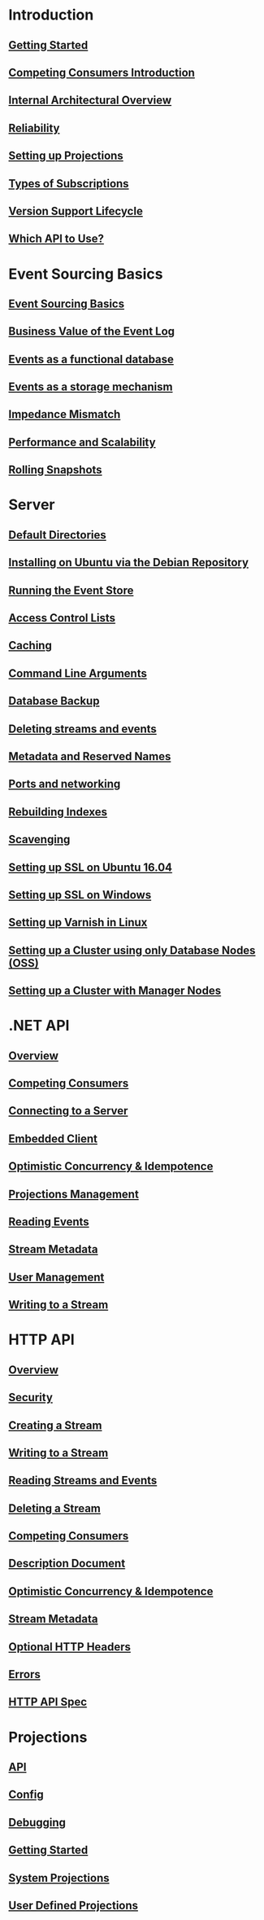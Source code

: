 # Introduction

## [Getting Started](introduction/index.md)

## [Competing Consumers Introduction](introduction/competing-consumers.md)

## [Internal Architectural Overview](introduction/internal-architectural-overview.md)

## [Reliability](introduction/reliability.md)

## [Setting up Projections](introduction/setup_projections.md)

## [Types of Subscriptions](introduction/subscriptions.md)

## [Version Support Lifecycle](introduction/version_support_lifecycle.md)

## [Which API to Use?](introduction/which-api.md)

# Event Sourcing Basics

## [Event Sourcing Basics](event-sourcing-basics/index.md)

## [Business Value of the Event Log](event-sourcing-basics/business-value-of-the-event-log.md)

## [Events as a functional database](event-sourcing-basics/event-store-as-a-functional-database.md)

## [Events as a storage mechanism](event-sourcing-basics/events-as-a-storage-mechanism.md)

## [Impedance Mismatch](event-sourcing-basics/impendence-missmatch.md)

## [Performance and Scalability](event-sourcing-basics/performance-and-scaling.md)

## [Rolling Snapshots](event-sourcing-basics/rolling-snapshots.md)

# Server

## [Default Directories](server/default-directories.md)

## [Installing on Ubuntu via the Debian Repository](server/installing-from-debian-repositories.md)

## [Running the Event Store](server)

## [Access Control Lists](server/users-and-access-control-lists.md)

## [Caching](server/caching.md)

## [Command Line Arguments](server/command-line-arguments.md)

## [Database Backup](server/database-backup.md)

## [Deleting streams and events](server/deleting-streams-and-events.md)

## [Metadata and Reserved Names](server/metadata-and-reserved-names.md)

## [Ports and networking](server/ports-and-networking.md)

## [Rebuilding Indexes](server/64-bit-index.md)

## [Scavenging](server/scavenging.md)

## [Setting up SSL on Ubuntu 16.04](server/setting_up_ssl_linux.md)

## [Setting up SSL on Windows](server/setting_up_ssl.md)

## [Setting up Varnish in Linux](server/setting-up-varnish-in-linux.md)

## [Setting up a Cluster using only Database Nodes (OSS)](server/cluster-without-manager-nodes.md)

## [Setting up a Cluster with Manager Nodes](server/cluster-with-manager-nodes.md)

# .NET API

## [Overview](dotnet-api/index.md)

## [Competing Consumers](dotnet-api/competing-consumers.md)

## [Connecting to a Server](dotnet-api/connecting-to-a-server.md)

## [Embedded Client](dotnet-api/embedded-client.md)

## [Optimistic Concurrency & Idempotence](dotnet-api/optimistic-concurrency-and-idempotence.md)

## [Projections Management](dotnet-api/projections.md)

## [Reading Events](dotnet-api/reading-events.md)

## [Stream Metadata](dotnet-api/stream-metadata.md)

## [User Management](dotnet-api/users.md)

## [Writing to a Stream](dotnet-api/writing-to-a-stream.md)

# HTTP API

## [Overview](http-api/index.md)

## [Security](http-api/security.md)

## [Creating a Stream](http-api/creating-a-stream.md)

## [Writing to a Stream](http-api/writing-to-a-stream.md)

## [Reading Streams and Events](http-api/reading-streams.md)

## [Deleting a Stream](http-api/deleting-a-stream.md)

## [Competing Consumers](http-api/competing-consumers.md)

## [Description Document](http-api/description-document.md)

## [Optimistic Concurrency & Idempotence](http-api/optimistic-concurrency-and-idempotence.md)

## [Stream Metadata](http-api/stream-metadata.md)

## [Optional HTTP Headers](http-api/optional-http-headers.md)

## [Errors](http-api/errors.md)

## [HTTP API Spec](http-api/swagger.json)

# Projections

## [API](projections/api.md)

## [Config](projections/projections-config.md)

## [Debugging](projections/debugging.md)

## [Getting Started](projections/getting-started.md)

## [System Projections](projections/system-projections.md)

## [User Defined Projections](projections/user-defined-projections.md)

